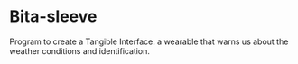 # Bita-sleeve
Program to create a Tangible Interface: a wearable that warns us about the weather conditions and identification. 

